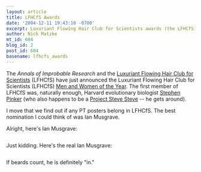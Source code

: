 ```yaml
---
layout: article
title: LFHCfS Awards
date: '2004-12-11 19:43:10 -0700'
excerpt: Luxuriant Flowing Hair Club for Scientists awards (the LFHCfSies).
author: Nick Matzke
mt_id: 604
blog_id: 2
post_id: 604
basename: lfhcfs_awards
---
```

<img src="http://www.improbable.com/projects/hair/2004/zentaris-trio4.gif" alt="" style="float:left;" />The _Annals of Improbable Research_ and the [Luxuriant Flowing Hair Club for Scientists](http://www.improbable.com/projects/hair/hair-club-top.html) (LFHCfS) have just announced the Luxuriant Flowing Hair Club for Scientists (LFHCfS) [Men and Women of the Year]([url=http://improbable.typepad.com/improbable_research_whats/2004/12/hair_club_scien.html).  The first member of LFHCfS was, naturally enough, Harvard evolutionary biologist [Stephen Pinker](http://pinker.wjh.harvard.edu/) (who also happens to be a [Project Steve Steve](http://www.pandasthumb.org/pt-archives/000479.html) -- he gets around).

I move that we find out if any PT posters belong in LFHCfS.  The best nomination I could think of was Ian Musgrave.

Alright, here's Ian Musgrave:

<img src="http://www.improbable.com/projects/hair/2004/patrick-obrien-hair.gif" alt="" />

Just kidding.  Here's the real Ian Musgrave:

<img src="http://www.health.adelaide.edu.au/Pharm/images/imusgrave.gif" alt="" />

If beards count, he is definitely "in."
